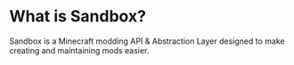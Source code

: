 # What is Sandbox?

Sandbox is a Minecraft modding API & Abstraction Layer designed to make creating and maintaining mods easier.



